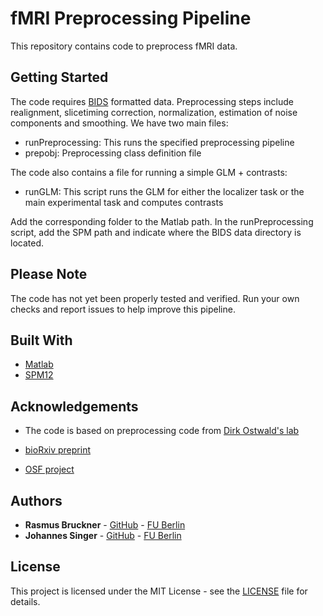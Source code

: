 # fMRI Preprocessing Pipeline

This repository contains code to preprocess fMRI data.

## Getting Started

The code requires [BIDS](http://bids.neuroimaging.io) formatted data. Preprocessing steps include realignment, slicetiming correction, normalization, estimation of noise components and smoothing. We have two main files:

* runPreprocessing: This runs the specified preprocessing pipeline
* prepobj: Preprocessing class definition file

The code also contains a file for running a simple GLM + contrasts: 

* runGLM: This script runs the GLM for either the localizer task or the main experimental task and computes contrasts 

Add the corresponding folder to the Matlab path. In the runPreprocessing script, add the SPM path and indicate where the BIDS data directory is located. 

## Please Note

The code has not yet been properly tested and verified. Run your own checks and report issues to help improve this pipeline. 

## Built With

* [Matlab](https://de.mathworks.com/products/matlab.html)
* [SPM12](https://www.fil.ion.ucl.ac.uk/spm/software/spm12/)

## Acknowledgements

* The code is based on preprocessing code from [Dirk Ostwald's lab](https://www.ipsy.ovgu.de/Institut/Abteilungen+des+Institutes/Methodenlehre+I+_+Experimentelle+und+Neurowissenschaftliche+Psychologie/Team.html)

* [bioRxiv preprint](https://www.biorxiv.org/content/10.1101/253047v1)
* [OSF project](https://osf.io/hkevu/)

## Authors

* **Rasmus Bruckner** - [GitHub](https://github.com/rasmusbruckner) - [FU Berlin](https://www.ewi-psy.fu-berlin.de/en/einrichtungen/arbeitsbereiche/neural_dyn_of_vis_cog/learning-lab/team/bruckner/index.html)
* **Johannes Singer** - [GitHub](https://github.com/Singerjohannes) - [FU Berlin](https://www.ewi-psy.fu-berlin.de/en/einrichtungen/arbeitsbereiche/neural_dyn_of_vis_cog/team_v2/pre_docs/johannes/index.html)


## License

This project is licensed under the MIT License - see the [LICENSE](LICENSE) file for details.
